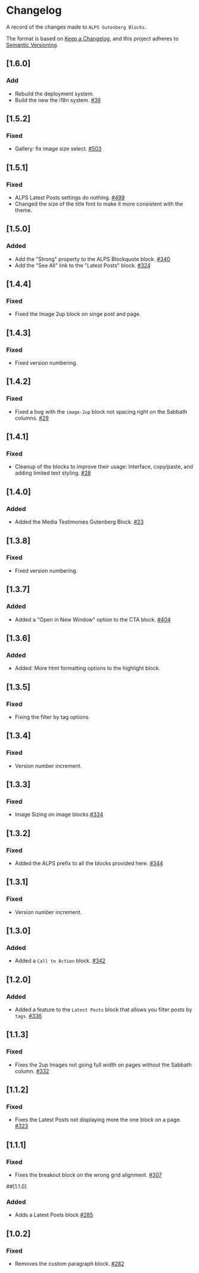 # Changelog
A record of the changes made to `ALPS Gutenberg Blocks`.

The format is based on [Keep a Changelog](https://keepachangelog.com/en/1.0.0/), and this project adheres to [Semantic Versioning](https://semver.org/spec/v2.0.0.html).


## [1.6.0]
### Add
- Rebuild the deployment system. 
- Build the new the i18n system. [#36](https://github.com/adventistchurch/alps-gutenberg-blocks/pull/36)

## [1.5.2]
### Fixed
- Gallery: fix image size select. [#503](https://github.com/adventistchurch/alps-wordpress/issues/503)

## [1.5.1]
### Fixed
- ALPS Latest Posts settings do nothing. [#499](https://github.com/adventistchurch/alps-wordpress/issues/499)
- Changed the size of the title font to make it more consistent with the theme.

## [1.5.0]
### Added
- Add the "Strong" property to the ALPS Blockquote block. [#340](https://github.com/adventistchurch/alps-wordpress/issues/340)
- Add the "See All" link to the "Latest Posts" block. [#324](https://github.com/adventistchurch/alps-wordpress/issues/324)

## [1.4.4]
### Fixed
- Fixed the Image 2up block on singe post and page.

## [1.4.3]
### Fixed
- Fixed version numbering.

## [1.4.2]
### Fixed
- Fixed a bug with the `image-2up` block not spacing right on the Sabbath columns. [#29](https://github.com/adventistchurch/alps-gutenberg-blocks/issues/29)

## [1.4.1]
### Fixed
- Cleanup of the blocks to improve their usage: Interface, copy/paste, and adding limited text styling. [#28](https://github.com/adventistchurch/alps-gutenberg-blocks/pull/28)

## [1.4.0]
### Added
- Added the Media Testimonies Gutenberg Block. [#23](https://github.com/adventistchurch/alps-gutenberg-blocks/issues/23)

## [1.3.8]
### Fixed
- Fixed version numbering.

## [1.3.7]
### Added
- Added a "Open in New Window" option to the CTA block. [#404](https://github.com/adventistchurch/alps-wordpress/issues/404)

## [1.3.6]
### Added
- Added: More html formatting options to the highlight block.

## [1.3.5]
### Fixed
- Fixing the filter by tag options.

## [1.3.4]
### Fixed
- Version number increment.

## [1.3.3]
### Fixed
- Image Sizing on image blocks [#334](https://github.com/adventistchurch/alps-wordpress/issues/334)

## [1.3.2]
### Fixed
- Added the ALPS prefix to all the blocks provided here. [#344](https://github.com/adventistchurch/alps-wordpress/issues/344)

## [1.3.1]
### Fixed
- Version number increment.

## [1.3.0]
### Added
- Added a `Call to Action` block. [#342](https://github.com/adventistchurch/alps-wordpress/issues/342)

## [1.2.0]
### Added
- Added a feature to the `Latest Posts` block that allows you filter posts by `tags`. [#336](https://github.com/adventistchurch/alps-wordpress/issues/336)

## [1.1.3]
### Fixed
- Fixes the 2up Images not going full width on pages without the Sabbath column. [#332](https://github.com/adventistchurch/alps-wordpress/issues/332)


## [1.1.2]
### Fixed
- Fixes the Latest Posts not displaying more the one block on a page. [#323](https://github.com/adventistchurch/alps-wordpress/issues/323)


## [1.1.1]
### Fixed
- Fixes the breakout block on the wrong grid alignment. [#307](https://github.com/adventistchurch/alps-wordpress/issues/307)


##[1.1.0]
### Added
- Adds a Latest Posts block [#285](https://github.com/adventistchurch/alps-wordpress/issues/285)


## [1.0.2]
### Fixed
- Removes the custom paragraph block. [#282](https://github.com/adventistchurch/alps-wordpress/issues/282)
